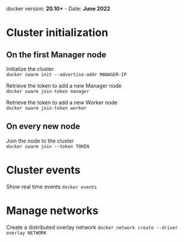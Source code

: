  docker version: __20.10+__ - Date: __June 2022__

# Cluster initialization

## On the first Manager node

Initialize the cluster  
`docker swarm init --advertise-addr MANAGER-IP`

Retrieve the token to add a new Manager node  
`docker swarm join-token manager`

Retrieve the token to add a new Worker node  
`docker swarm join-token worker`

## On every new node

Join the node to the cluster  
`docker swarm join --token TOKEN`

# Cluster events

Show real time events
`docker events`

# Manage networks

Create a distributed overlay network
`docker network create --driver overlay NETWORK`
